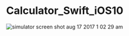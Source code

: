 # Calculator_Swift_iOS10
![simulator screen shot aug 17 2017 1 02 29 am](https://user-images.githubusercontent.com/5653358/29380507-c4a6eede-82e7-11e7-92b5-3046947ef759.png)
